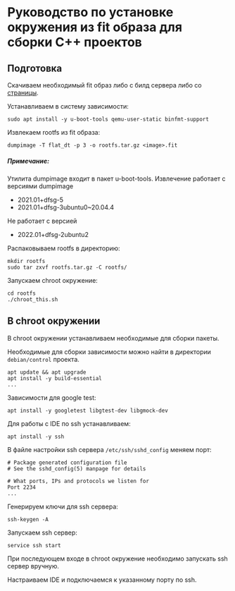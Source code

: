 # Руководство по установке окружения из fit образа для сборки C++ проектов

## Подготовка

Скачиваем необходимый fit образ либо с билд сервера либо со [страницы](http://fw-releases.wirenboard.com/?prefix=fit_image/stable/).

Устанавливаем в систему зависимости:
```shell
sudo apt install -y u-boot-tools qemu-user-static binfmt-support
```

Извлекаем rootfs из fit образа:
```shell
dumpimage -T flat_dt -p 3 -o rootfs.tar.gz <image>.fit
```

##### Примечание:

Утилита dumpimage входит в пакет u-boot-tools.
Извлечение работает с версиями dumpimage
* 2021.01+dfsg-5
* 2021.01+dfsg-3ubuntu0~20.04.4

Не работает с версией
* 2022.01+dfsg-2ubuntu2

Распаковываем rootfs в директорию:
```shell
mkdir rootfs
sudo tar zxvf rootfs.tar.gz -C rootfs/
```

Запускаем chroot окружение:
```shell
cd rootfs
./chroot_this.sh
```

## В chroot окружении

В chroot окружении устанавливаем необходимые для сборки пакеты. 

Необходимые для сборки зависимости можно найти в директории `debian/control` проекта.
```shell
apt update && apt upgrade
apt install -y build-essential
...
```

Зависимости для google test:
```shell
apt install -y googletest libgtest-dev libgmock-dev
```

Для работы с IDE по ssh устанавливаем:
```shell
apt install -y ssh
```

В файле настройки ssh сервера `/etc/ssh/sshd_config` меняем порт:
```
# Package generated configuration file
# See the sshd_config(5) manpage for details

# What ports, IPs and protocols we listen for
Port 2234
...
```

Генерируем ключи для ssh сервера:
```shell
ssh-keygen -A
```

Запускаем ssh сервер:
```shell
service ssh start
```

При последующем входе в chroot окружение необходимо запускать ssh сервер вручную.

Настраиваем IDE и подключаемся к указанному порту по ssh.
